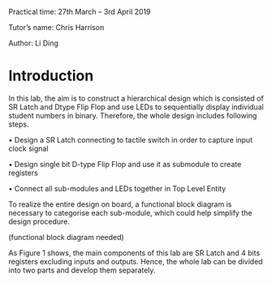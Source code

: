 Practical time: 27th March – 3rd April 2019 

Tutor’s name: Chris Harrison 

Author: Li Ding

# Introduction

In this lab, the aim is to construct a hierarchical design which is consisted of SR Latch and Dtype Flip Flop and use LEDs to sequentially display individual student numbers in binary. Therefore, the whole design includes following steps.

• Design a SR Latch connecting to tactile switch in order to capture input clock signal

• Design single bit D-type Flip Flop and use it as submodule to create registers 

• Connect all sub-modules and LEDs together in Top Level Entity

To realize the entire design on board, a functional block diagram is necessary to categorise each sub-module, which could help simplify the design procedure.

(functional block diagram needed)

As Figure 1 shows, the main components of this lab are SR Latch and 4 bits registers excluding inputs and outputs. Hence, the whole lab can be divided into two parts and develop them separately.
